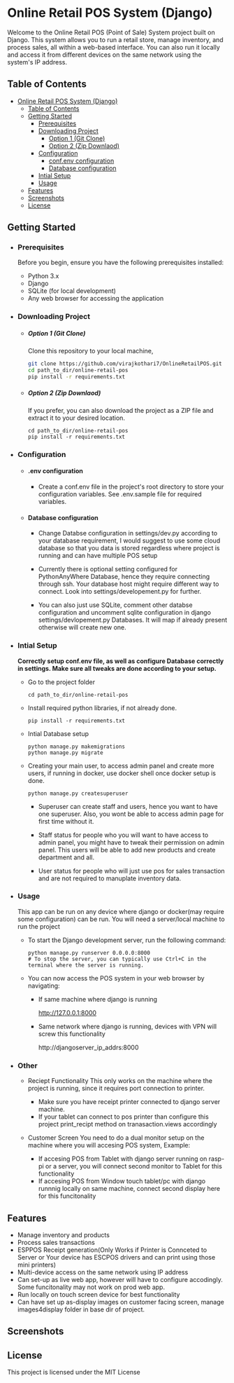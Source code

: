# Online Retail POS System (Django)

Welcome to the Online Retail POS (Point of Sale) System project built on Django. This system allows you to run a retail store, manage inventory, and process sales, all within a web-based interface. You can also run it locally and access it from different devices on the same network using the system's IP address.

## Table of Contents
- [Online Retail POS System (Django)](#online-retail-pos-system-django)
  - [Table of Contents](#table-of-contents)
  - [Getting Started](#getting-started)
    - [Prerequisites](#prerequisites)
    - [Downloading Project](#downloading-project)
        - [Option 1 (Git Clone)](#option-1-git-clone)
        - [Option 2 (Zip Downlaod)](#option-2-zip-downlaod)
    - [Configuration](#configuration)
        - [conf.env configuration](#confenv-configuration)
        - [Database configuration](#database-configuration)
    - [Intial Setup](#intial-setup)
    - [Usage](#usage)
  - [Features](#features)
  - [Screenshots](#screenshots)
  - [License](#license)

## Getting Started

- ### Prerequisites
  
  Before you begin, ensure you have the following prerequisites installed:
  - Python 3.x
  - Django
  - SQLite (for local development)
  - Any web browser for accessing the application 


- ### Downloading Project

  - ##### Option 1 (Git Clone)
    Clone this repository to your local machine, 
    
    ```bash
    git clone https://github.com/virajkothari7/OnlineRetailPOS.git
    cd path_to_dir/online-retail-pos
    pip install -r requirements.txt
    ```

  - ##### Option 2 (Zip Downlaod)
    If you prefer, you can also download the project as a ZIP file and extract it to your desired location.
    
    ```
    cd path_to_dir/online-retail-pos
    pip install -r requirements.txt
    ```


- ### Configuration

  - #### .env configuration
    - Create a conf.env file in the project's root directory to store your configuration variables. See .env.sample file for required variables.

  - #### Database configuration 
    - Change Databse configuration in settings/dev.py according to your database requirement, I would suggest to use some cloud database so that you data is stored regardless where project is running and can have multiple POS setup
  
    - Currently there is optional setting configured for PythonAnyWhere Database, hence they require connecting through ssh. Your database host might require different way to connect. Look into settings/developement.py for further.
  
    - You can also just use SQLite, comment other databse configuration and uncomment sqlite configuration in django settings/devlopement.py Databases. It will map if already present otherwise will create new one.


- ### Intial Setup

  **Correctly setup conf.env file, as well as configure Database correctly in settings. Make sure all tweaks are done according to your setup.**

  - Go to the project folder
    ```
    cd path_to_dir/online-retail-pos
    ```
  - Install required python libraries, if not already done.
    ```
    pip install -r requirements.txt
    ```
  - Intial Database setup
    ```
    python manage.py makemigrations
    python manage.py migrate
    ```
  - Creating your main user, to access admin panel and create more users, if running in docker, use docker shell once docker setup is done.
    ```
    python manage.py createsuperuser
    ```
      - Superuser can create staff and users, hence you want to have one superuser. Also, you wont be able to access admin page for first time without it.
  
      - Staff status for people who you will want to have access to admin panel, you might have to tweak their permission on admin panel. This users will be able to add new products and create department and all.
  
      - User status for people who will just use pos for sales transaction and are not required to manuplate inventory data.


- ### Usage

  This app can be run on any device where django or docker(may require some configuration) can be run. You will need a server/local machine to run the project
  
  - To start the Django development server, run the following command:
  
        python manage.py runserver 0.0.0.0:8000
        # To stop the server, you can typically use Ctrl+C in the terminal where the server is running.
  
  - You can now access the POS system in your web browser by navigating:
  
    - If same machine where django is running
    
        http://127.0.0.1:8000 
    - Same network where django is running, devices with VPN will screw this functionality
    
        http://djangoserver_ip_addrs:8000


- ### Other
  - Reciept Functionality
    This only works on the machine where the project is running, since it requires port connection to printer.
    - Make sure you have receipt printer connected to django server machine.
    - If your tablet can connect to pos printer than configure this project print_recipt method on tranasaction.views accordingly
    
  - Customer Screen
    You need to do a dual monitor setup on the machine where you will accesing POS system, 
    Example: 
    - If accesing POS from Tablet with django server running on rasp-pi or a server, you will connect second monitor to Tablet for this functionality
    - If accesing POS from Window touch tablet/pc with django runnnig locally on same machine, connect second display here for this funcitonality
    

## Features

- Manage inventory and products
- Process sales transactions
- ESPPOS Receipt generation(Only Works if Printer is Connceted to Server or Your device has ESCPOS drivers and can print using those mini printers)
- Multi-device access on the same network using IP address
- Can set-up as live web app, however will have to configure accodingly. Some funcitonality may not work on prod web app.
- Run locally on touch screen device for best functionality
- Can have set up as-display images on customer facing screen, manage images4display folder in base dir of project.

## Screenshots

## License

This project is licensed under the MIT License
